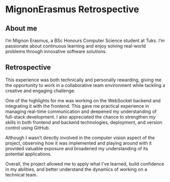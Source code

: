# MignonErasmus Retrospective

## About me
I’m Mignon Erasmus, a BSc Honours Computer Science student at Tuks. I’m passionate about continuous learning and enjoy solving real-world problems through innovative software solutions.

## Retrospective

This experience was both technically and personally rewarding, giving me the opportunity to work in a collaborative team environment while tackling a creative and engaging challenge.

One of the highlights for me was working on the WebSocket backend and integrating it with the frontend. This gave me practical experience in managing real-time communication and deepened my understanding of full-stack development. I also appreciated the chance to strengthen my skills in both frontend and backend technologies, deployment, and version control using GitHub.

Although I wasn’t directly involved in the computer vision aspect of the project, observing how it was implemented and playing around with it provided valuable exposure and broadened my understanding of its potential applications.

Overall, the project allowed me to apply what I’ve learned, build confidence in my abilities, and better understand the dynamics of working on a technical team.